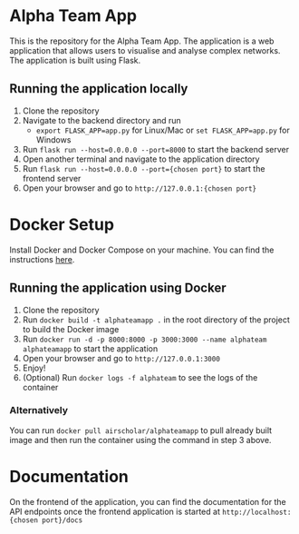 # Alpha Team App

This is the repository for the Alpha Team App.
The application is a web application that allows users to visualise and analyse complex networks.
The application is built using Flask.

## Running the application locally

1. Clone the repository
2. Navigate to the backend directory and run
    - `export FLASK_APP=app.py` for Linux/Mac or `set FLASK_APP=app.py` for Windows
3. Run `flask run --host=0.0.0.0 --port=8000` to start the backend server
4. Open another terminal and navigate to the application directory
5. Run `flask run --host=0.0.0.0 --port={chosen port}` to start the frontend server
6. Open your browser and go to `http://127.0.0.1:{chosen port}`

# Docker Setup

Install Docker and Docker Compose on your machine. You can find the
instructions [here](https://docs.docker.com/install/).

## Running the application using Docker

1. Clone the repository
2. Run `docker build -t alphateamapp .` in the root directory of the project to build the Docker image
3. Run `docker run -d -p 8000:8000 -p 3000:3000 --name alphateam alphateamapp` to start the application
4. Open your browser and go to `http://127.0.0.1:3000`
5. Enjoy!
6. (Optional) Run `docker logs -f alphateam` to see the logs of the container

### Alternatively
You can run `docker pull airscholar/alphateamapp` to pull already built image and then run the container using
the command in step 3 above.

# Documentation

On the frontend of the application, you can find the documentation for the API endpoints once the frontend application
is started at `http://localhost:{chosen port}/docs`
